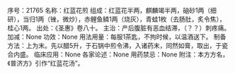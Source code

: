 序号：21765
名称：红蓝花煎
组成：红蓝花半两，麒麟竭半两，硇砂1两（细研），当归1两（锉，微炒），赤鲤鱼鳞1两（烧灰），青蛙1枚（去肠肚，炙令焦），桂心1两。
出处：《圣惠》卷八十。
主治：产后腹脏有恶血结滞，（？？）刺疼痛。
加减：None
功效：None
用法用量：每服1茶匙，不拘时候，以温酒送下。
制备方法：上为末。先以醋5升，于石锅中煎令沸，入诸药末，同然如膏，取出，于瓷合内盛。
临床应用：None
各家论述：None
用药禁忌：None
附注：本方方名，《普济方》引作“红蓝花汤”。
